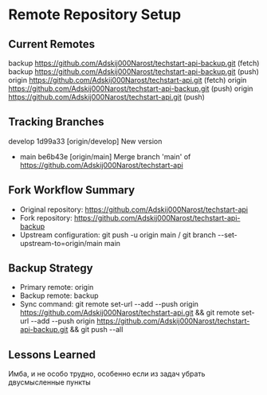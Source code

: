 # Remote Repository Setup

## Current Remotes
backup  https://github.com/Adskij000Narost/techstart-api-backup.git (fetch)
backup  https://github.com/Adskij000Narost/techstart-api-backup.git (push)
origin  https://github.com/Adskij000Narost/techstart-api.git (fetch)
origin  https://github.com/Adskij000Narost/techstart-api-backup.git (push)
origin  https://github.com/Adskij000Narost/techstart-api.git (push)

## Tracking Branches
  develop 1d99a33 [origin/develop] New version
* main    be6b43e [origin/main] Merge branch 'main' of https://github.com/Adskij000Narost/techstart-api

## Fork Workflow Summary
- Original repository: https://github.com/Adskij000Narost/techstart-api
- Fork repository: https://github.com/Adskij000Narost/techstart-api-backup
- Upstream configuration: git push -u origin main  / git branch --set-upstream-to=origin/main main

## Backup Strategy
- Primary remote: origin
- Backup remote: backup
- Sync command:  git remote set-url --add --push origin https://github.com/Adskij000Narost/techstart-api.git && 
				 git remote set-url --add --push origin https://github.com/Adskij000Narost/techstart-api-backup.git &&
				 git push --all

## Lessons Learned
Имба, и не особо трудно, особенно если из задач убрать двусмысленные пункты